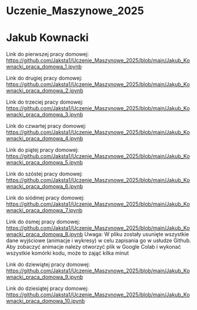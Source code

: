 # Uczenie_Maszynowe_2025
# Jakub Kownacki 

Link do pierwszej pracy domowej: https://github.com/Jaksta1/Uczenie_Maszynowe_2025/blob/main/Jakub_Kownacki_praca_domowa_1.ipynb

Link do drugiej pracy domowej: https://github.com/Jaksta1/Uczenie_Maszynowe_2025/blob/main/Jakub_Kownacki_praca_domowa_2.ipynb

Link do trzeciej pracy domowej: https://github.com/Jaksta1/Uczenie_Maszynowe_2025/blob/main/Jakub_Kownacki_praca_domowa_3.ipynb

Link do czwartej pracy domowej: https://github.com/Jaksta1/Uczenie_Maszynowe_2025/blob/main/Jakub_Kownacki_praca_domowa_4.ipynb

Link do piątej pracy domowej: https://github.com/Jaksta1/Uczenie_Maszynowe_2025/blob/main/Jakub_Kownacki_praca_domowa_5.ipynb

Link do szóstej pracy domowej: https://github.com/Jaksta1/Uczenie_Maszynowe_2025/blob/main/Jakub_Kownacki_praca_domowa_6.ipynb

Link do siódmej pracy domowej: https://github.com/Jaksta1/Uczenie_Maszynowe_2025/blob/main/Jakub_Kownacki_praca_domowa_7.ipynb

Link do ósmej pracy domowej: https://github.com/Jaksta1/Uczenie_Maszynowe_2025/blob/main/Jakub_Kownacki_praca_domowa_8.ipynb
Uwaga: W pliku zostały usunięte wszystkie dane wyjściowe (animacje i wykresy) w celu zapisania go w usłudze Github. 
Aby zobaczyć animacje należy otworzyć plik w Google Colab i wykonać wszystkie komórki kodu, może to zająć kilka minut

Link do dziewiątej pracy domowej: https://github.com/Jaksta1/Uczenie_Maszynowe_2025/blob/main/Jakub_Kownacki_praca_domowa_9.ipynb

Link do dziesiątej pracy domowej: https://github.com/Jaksta1/Uczenie_Maszynowe_2025/blob/main/Jakub_Kownacki_praca_domowa_10.ipynb
